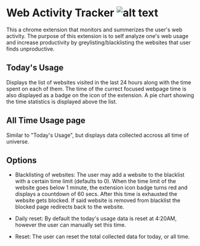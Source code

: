 # Web Activity Tracker ![alt text](https://github.com/kaustubhshukla30/webActivity/blob/main/icon16.png)

This a chrome extension that monitors and summerizes the user's web activity. The purpose of this extension is to self analyze one's web usage and increase productivity by greylisting/blacklisting the websites that user finds unproductive.

## Today's Usage

Displays the list of websites visited in the last 24 hours along with the time spent on each of them. The time of the currect focused webpage time is also displayed as a badge on the icon of the extension.
A pie chart showing the time statistics is displayed above the list.

## All Time Usage page

Similar to "Today's Usage", but displays data collected accross all time of universe.

## Options

- Blacklisting of websites: The user may add a website to the blacklist with a certain time limit (defaults to 0). When the time limit of the website goes below 1 minute, the extension icon badge turns red and displays a countdown of 60 secs. After this time is exhausted the website gets blocked. If said website is removed from blacklist the blocked page redirects back to the website.

- Daily reset: By default the today's usage data is reset at 4:20AM, however the user can manually set this time.

- Reset: The user can reset the total collected data for today, or all time.
